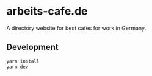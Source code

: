 # arbeits-cafe.de

A directory website for best cafes for work in Germany.

## Development

```bash
yarn install
yarn dev
```
